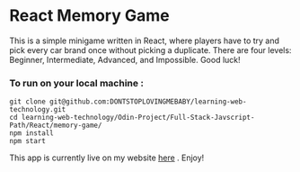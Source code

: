 # React Memory Game

This is a simple minigame written in React, where players have to try and pick every car brand once without picking a duplicate. There are four levels: Beginner, Intermediate, Advanced, and Impossible. Good luck! 

### To run on your local machine : 

    git clone git@github.com:DONTSTOPLOVINGMEBABY/learning-web-technology.git
    cd learning-web-technology/Odin-Project/Full-Stack-Javscript-Path/React/memory-game/
    npm install 
    npm start

This app is currently live on my website [here](https://www.henryjacobs.us/top-projects/memory-game) . Enjoy!